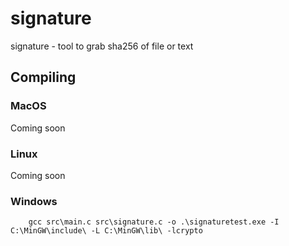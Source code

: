 # signature

signature - tool to grab sha256 of file or text

## Compiling
### MacOS
Coming soon
### Linux
Coming soon
### Windows
        gcc src\main.c src\signature.c -o .\signaturetest.exe -I C:\MinGW\include\ -L C:\MinGW\lib\ -lcrypto
